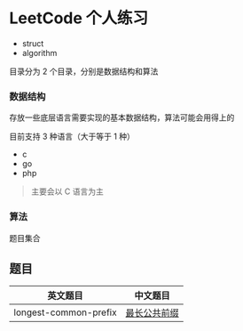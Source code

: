 # LeetCode 个人练习

- struct
- algorithm

目录分为 2 个目录，分别是数据结构和算法

### 数据结构

存放一些底层语言需要实现的基本数据结构，算法可能会用得上的

目前支持 3 种语言（大于等于 1 种）

- c
- go
- php

> 主要会以 C 语言为主

### 算法

题目集合

## 题目

| 英文题目              | 中文题目                                                                                            |
| --------------------- | --------------------------------------------------------------------------------------------------- |
| longest-common-prefix | [最长公共前缀](https://github.com/whiteCcinn/leetcode-practice/blob/master/subject/最长公共前缀.md) |